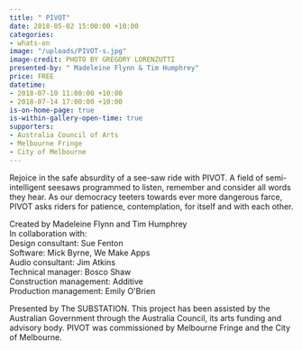 ```yaml
---
title: " PIVOT"
date: 2018-05-02 15:00:00 +10:00
categories:
- whats-on
image: "/uploads/PIVOT-s.jpg"
image-credit: PHOTO BY GREGORY LORENZUTTI
presented-by: " Madeleine Flynn & Tim Humphrey"
price: FREE
datetime:
- 2018-07-10 11:00:00 +10:00
- 2018-07-14 17:00:00 +10:00
is-on-home-page: true
is-within-gallery-open-time: true
supporters:
- Australia Council of Arts
- Melbourne Fringe
- City of Melbourne
---
```


Rejoice in the safe absurdity of a see-saw ride with PIVOT. A field of semi-intelligent seesaws programmed to listen, remember and consider all words they hear. As our democracy teeters towards ever more dangerous farce, PIVOT asks riders for patience, contemplation, for itself and with each other. 

Created by Madeleine Flynn and Tim Humphrey <br>
In collaboration with: <br>
Design consultant: Sue Fenton <br>
Software: Mick Byrne, We Make Apps <br>
Audio consultant: Jim Atkins <br>
Technical manager: Bosco Shaw <br>
Construction management: Additive <br>
Production management: Emily O'Brien <br>

Presented by The SUBSTATION. 
This project has been assisted by the Australian Government through the Australia Council, its arts funding and advisory body.
PIVOT was commissioned by Melbourne Fringe and the City of Melbourne.